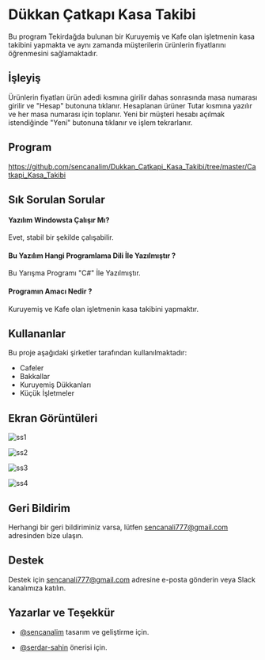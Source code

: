 # Dükkan Çatkapı Kasa Takibi    

Bu program Tekirdağda bulunan bir Kuruyemiş ve Kafe olan işletmenin kasa takibini yapmakta ve aynı zamanda müşterilerin ürünlerin fiyatlarını öğrenmesini sağlamaktadır.


## İşleyiş

Ürünlerin fiyatları ürün adedi kısmına girilir dahas sonrasında masa numarası girilir ve "Hesap" butonuna tıklanır. Hesaplanan ürüner Tutar kısmına yazılır ve her masa numarası için toplanır. Yeni bir müşteri hesabı açılmak istendiğinde "Yeni" butonuna tıklanır ve işlem tekrarlanır.

  
## Program

https://github.com/sencanalim/Dukkan_Catkapi_Kasa_Takibi/tree/master/Catkapi_Kasa_Takibi

  
## Sık Sorulan Sorular

#### Yazılım Windowsta Çalışır Mı?

Evet, stabil bir şekilde çalışabilir.

#### Bu Yazılım Hangi Programlama Dili İle Yazılmıştır ?

Bu Yarışma Programı "C#" İle Yazılmıştır.

#### Programın Amacı Nedir ?

Kuruyemiş ve Kafe olan işletmenin kasa takibini yapmaktır.

  
## Kullananlar

Bu proje aşağıdaki şirketler tarafından kullanılmaktadır:

- Cafeler
- Bakkallar
- Kuruyemiş Dükkanları
- Küçük İşletmeler

## Ekran Görüntüleri

![ss1](https://r.resimlink.com/4osdS.jpg)

![ss2](https://r.resimlink.com/CGk-Ah0.jpg)

![ss3](https://r.resimlink.com/2H_DF.jpg)

![ss4](https://r.resimlink.com/MWBeGg8Z.jpg)
  
## Geri Bildirim

Herhangi bir geri bildiriminiz varsa, lütfen sencanali777@gmail.com adresinden bize ulaşın.

  
## Destek

Destek için sencanali777@gmail.com adresine e-posta gönderin veya Slack kanalımıza katılın.

  
## Yazarlar ve Teşekkür

- [@sencanalim](https://github.com/sencanalim) tasarım ve geliştirme için.

- [@serdar-sahin](https://github.com/serdar-sahin) önerisi için.
  
